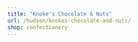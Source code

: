 ```yaml
---
title: "Knoke's Chocolate & Nuts"
url: /hudson/knokes-chocolate-and-nuts/
shop: confectionery
---
```

